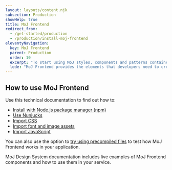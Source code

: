 ```yaml
---
layout: layouts/content.njk
subsection: Production
showHelp: true
title: MoJ Frontend
redirect_from:
  - /get-started/production
  - /production/install-moj-frontend
eleventyNavigation:
  key: MoJ Frontend
  parent: Production
  order: 10
  excerpt: "To start using MoJ styles, components and patterns contained here, you’ll need to include MoJ Frontend in your project."
  lede: "MoJ Frontend provides the elements that developers need to create consistent, easy-to-use, fast and secure government services."
---
```


## How to use MoJ Frontend

Use this technical documentation to find out how to:

- [Install with Node.js package manager (npm)](/production/installing-with-npm/)
- [Use Nunjucks](/production/use-nunjucks/)
- [Import CSS](/production/import-css/)
- [Import font and image assets](/production/import-font-and-image-assets/)
- [Import JavaScript](/production/import-javascript/)

You can also use the option to [try using precompiled files](/production/install-using-precompiled-files/) to test how MoJ Frontend works in your application.

MoJ Design System documentation includes live examples of MoJ Frontend components and how to use them in your service.
